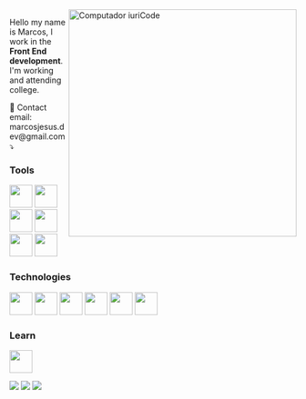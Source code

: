 <img src="https://raw.githubusercontent.com/MicaelliMedeiros/micaellimedeiros/master/image/computer-illustration.png" min-width="400px" max-width="400px" width="400px" align="right" alt="Computador iuriCode">

<p align="left"> 
  Hello my name is Marcos, I work in the <strong>Front End development</strong>.<br>
  I'm working and attending college.
</p>

<p align="left">
  💌 Contact email: marcosjesus.dev@gmail.com ⤵️
</p>

### Tools
<p align="left">
  <img src="https://cdn.jsdelivr.net/gh/devicons/devicon/icons/yarn/yarn-original-wordmark.svg" width="40px" height="40px" />
  <img src="https://cdn.jsdelivr.net/gh/devicons/devicon/icons/webpack/webpack-original.svg" width="40px" height="40px" />
  <img src="https://cdn.jsdelivr.net/gh/devicons/devicon/icons/docker/docker-original.svg" width="40px" height="40px" />
  <img src="https://cdn.jsdelivr.net/gh/devicons/devicon/icons/gulp/gulp-plain.svg" width="40px" height="40px" />
  <img src="https://cdn.jsdelivr.net/gh/devicons/devicon/icons/npm/npm-original-wordmark.svg" width="40px" height="40px" />
  <img src="https://cdn.jsdelivr.net/gh/devicons/devicon/icons/git/git-original.svg" width="40px" height="40px" />
</p>

### Technologies
<p>
  <img src="https://cdn.jsdelivr.net/gh/devicons/devicon/icons/linux/linux-original.svg" width="40px" height="40px" />
  
  <img src="https://cdn.jsdelivr.net/gh/devicons/devicon/icons/javascript/javascript-original.svg" width="40px" height="40px" />
  
  <img src="https://cdn.jsdelivr.net/gh/devicons/devicon/icons/vuejs/vuejs-original.svg" width="40px" height="40px"/>
  
  <img src="https://cdn.jsdelivr.net/gh/devicons/devicon/icons/nodejs/nodejs-original-wordmark.svg" width="40px" height="40px" />
  
  <img src="https://cdn.jsdelivr.net/gh/devicons/devicon/icons/mysql/mysql-original-wordmark.svg" width="40px" height="40px" />
  
  <img src="https://cdn.jsdelivr.net/gh/devicons/devicon/icons/stylus/stylus-original.svg" width="40px" height="40px" />
</p>

### Learn
<p> 
  <img src="https://cdn.jsdelivr.net/gh/devicons/devicon/icons/angularjs/angularjs-original.svg" width="40px" height="40px"/>
</p>

<p align="left">
  <a href="https://www.linkedin.com/in/marcos-jesus-1771261a7/" alt="Linkedin">
  <img src="https://img.shields.io/badge/-Linkedin-0e76a8?style=flat-square&logo=Linkedin&logoColor=white&link=LINK-DO-SEU-LINKEDIN" /></a>

  <a href="https://www.facebook.com/profile.php?id=100030023057288" alt="Facebook">
  <img src="https://img.shields.io/badge/-Facebook-3b5998?style=flat-square&labelColor=3b5998&logo=facebook&logoColor=white&link=LINK-DO-SEU-FACEBOOK"/></a>

  <a href="https://www.instagram.com/marcos_jeesus/" alt="Instagram">
  <img src="https://img.shields.io/badge/-Instagram-DF0174?style=flat-square&labelColor=DF0174&logo=instagram&logoColor=white&link=LINK-DO-SEU-INSTAGRAM"/></a>
</p>  
